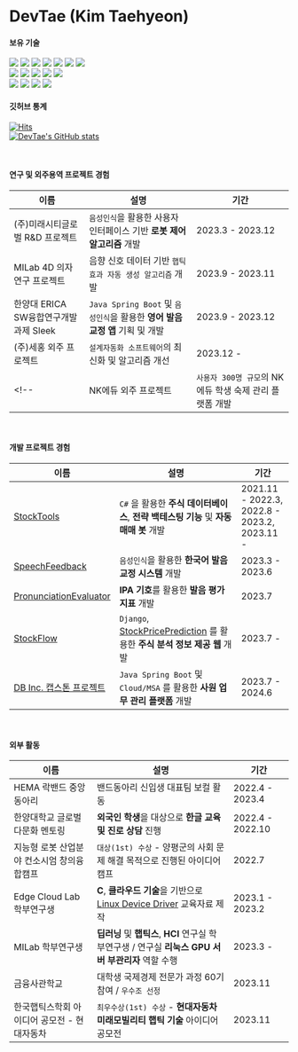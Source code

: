 DevTae (Kim Taehyeon)
=====

#### 보유 기술

<div style="display: inline;">
  <img src="https://img.shields.io/badge/Java-007396?style=flat-square&logo=Java&logoColor=white"/>
  <img src="https://img.shields.io/badge/SpringBoot-6DB33F?style=flat-square&logo=Spring&logoColor=white"/>
  <img src="https://img.shields.io/badge/Python-3776AB?style=flat-square&logo=Python&logoColor=white"/>
  <img src="https://img.shields.io/badge/PyTorch-F05032?style=flat-square&logo=PyTorch&logoColor=white"/>
  <img src="https://img.shields.io/badge/django-092E20?style=flat-square&logo=django&logoColor=white"/>
  <img src="https://img.shields.io/badge/C-A8B9CC?style=flat-square&logo=C&logoColor=white"/>
  <!--<img src="https://img.shields.io/badge/PHP-777BB4?style=flat-square&logo=php&logoColor=white"/>-->
  <img src="https://img.shields.io/badge/C%23-239120?style=flat-square&logo=c-sharp&logoColor=white">
  <br/>
  <img src="https://img.shields.io/badge/HTML5-E34F26?style=flat-square&logo=HTML5&logoColor=white"/> 
  <img src="https://img.shields.io/badge/CSS3-1572B6?style=flat-square&logo=CSS3&logoColor=white"/>
  <img src="https://img.shields.io/badge/JavaScript-F7DF1E?style=flat-square&logo=JavaScript&logoColor=white"/>
  <img src="https://img.shields.io/badge/PostgreSQL-4479A1?style=flat-square&logo=PostgreSQL&logoColor=white"/>
  <img src="https://img.shields.io/badge/MySQL-4479A1?style=flat-square&logo=MySQL&logoColor=white"/>
  <br/>
  <img src="https://img.shields.io/badge/Git-F05032?style=flat-square&logo=git&logoColor=white"/>
  <img src="https://img.shields.io/badge/Linux-FCC624?style=flat-square&logo=linux&logoColor=black"/>
  <img src="https://img.shields.io/badge/Ubuntu-E95420?style=flat-square&logo=Ubuntu&logoColor=white"/>
  <img src="https://img.shields.io/badge/Docker-2496ED?style=flat-square&logo=Docker&logoColor=white"/>
</div>

<br/>

#### 깃허브 통계

[![Hits](https://hits.seeyoufarm.com/api/count/incr/badge.svg?url=https%3A%2F%2Fgithub.com%2FDevTae&count_bg=%2379C83D&title_bg=%23555555&icon=&icon_color=%23E7E7E7&title=hits&edge_flat=false)](https://hits.seeyoufarm.com)
<br/>
[![DevTae's GitHub stats](https://github-readme-stats.vercel.app/api?username=DevTae)](https://github.com/anuraghazra/github-readme-stats)

<br/>

#### 연구 및 외주용역 프로젝트 경험
| 이름 | 설명 | 기간 |
|-------|-------------|-------
| (주)미래시티글로벌 R&D 프로젝트 | `음성인식`을 활용한 사용자 인터페이스 기반 **로봇 제어 알고리즘** 개발 | 2023.3 - 2023.12 |
| MILab 4D 의자 연구 프로젝트 | 음향 신호 데이터 기반 `햅틱 효과 자동 생성 알고리즘` 개발 | 2023.9 - 2023.11 |
| 한양대 ERICA SW융합연구개발과제 Sleek | `Java Spring Boot` 및 `음성인식`을 활용한 **영어 발음 교정 앱** 기획 및 개발 | 2023.9 - 2023.12 |
| (주)세홍 외주 프로젝트 | `설계자동화 소프트웨어`의 최신화 및 알고리즘 개선 | 2023.12 - |
<!--| NK에듀 외주 프로젝트 | `사용자 300명 규모`의 NK에듀 학생 숙제 관리 플랫폼 개발 | 2023.12 - |-->

<br/>

#### 개발 프로젝트 경험

| 이름 | 설명 | 기간 |
|-------|-------------|-------
| [StockTools](https://github.com/DevTae/StockToolsPreview) | `C#` 을 활용한 **주식 데이터베이스**, **전략 백테스팅 기능** 및 **자동 매매 봇** 개발  | 2021.11 - 2022.3, <br/> 2022.8 - 2023.2, <br/> 2023.11 - |
| [SpeechFeedback](https://github.com/DevTae/SpeechFeedback) | `음성인식`을 활용한 **한국어 발음 교정 시스템** 개발 | 2023.3 - 2023.6 |
| [PronunciationEvaluator](https://github.com/DevTae/PronunciationEvaluator) | **IPA 기호**를 활용한 **발음 평가 지표** 개발 | 2023.7 |
| [StockFlow](https://github.com/DevTae/StockFlow) | `Django`, [StockPricePrediction](https://github.com/DevTae/StockPricePredictionPreview) 를 활용한 **주식 분석 정보 제공 웹** 개발 | 2023.7 - |
| [DB Inc. 캡스톤 프로젝트](https://github.com/DB-Inc-Capstone) | `Java Spring Boot` 및 `Cloud/MSA` 를 활용한 **사원 업무 관리 플랫폼** 개발 | 2023.7 - 2024.6 |

<br/>

#### 외부 활동

| 이름 | 설명 | 기간 |
|-------|-------------|-------
| HEMA 락밴드 중앙동아리 | 밴드동아리 신입생 대표팀 보컬 활동 | 2022.4 - 2023.4 |
| 한양대학교 글로벌다문화 멘토링 | **외국인 학생**을 대상으로 **한글 교육 및 진로 상담** 진행 | 2022.4 - 2022.10 |
| 지능형 로봇 산업분야 컨소시엄 창의융합캠프 |  `대상(1st) 수상` - 양평군의 사회 문제 해결 목적으로 진행된 아이디어 캠프 | 2022.7 |
| Edge Cloud Lab 학부연구생 | **C**, **클라우드 기술**을 기반으로 [Linux Device Driver](https://github.com/DevTae/Linux-Device-Driver) 교육자료 제작 | 2023.1 - 2023.2 |
| MILab 학부연구생 | **딥러닝** 및 **햅틱스**, **HCI** 연구실 학부연구생 / 연구실 **리눅스 GPU 서버 부관리자** 역할 수행 | 2023.3 - |
| 금융사관학교 | 대학생 국제경제 전문가 과정 60기 참여 / `우수조 선정` | 2023.11 |
| 한국햅틱스학회 아이디어 공모전 - 현대자동차 | `최우수상(1st) 수상` - **현대자동차 미래모빌리티 햅틱 기술** 아이디어 공모전 | 2023.11 |
